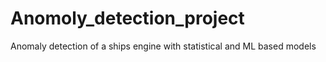 # Anomoly_detection_project
Anomaly detection of a ships engine with statistical and ML based models
